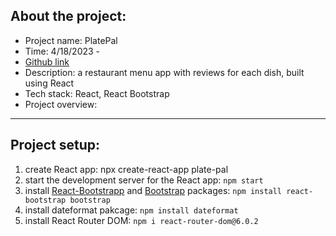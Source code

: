 ## About the project:

- Project name: PlatePal
- Time: 4/18/2023 -
- [Github link](https://github.com/qmeng222/PlatePal.git)
- Description: a restaurant menu app with reviews for each dish, built using React
- Tech stack: React, React Bootstrap
- Project overview:

---

## Project setup:

1. create React app: npx create-react-app plate-pal
2. start the development server for the React app: `npm start`
3. install [React-Bootstrapp](https://react-bootstrap.github.io/) and [Bootstrap](https://getbootstrap.com/) packages: `npm install react-bootstrap bootstrap`
4. install dateformat pakcage: `npm install dateformat`
5. install React Router DOM: `npm i react-router-dom@6.0.2`
